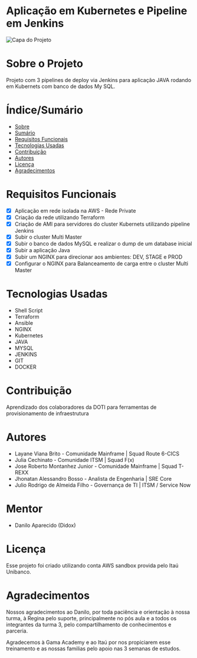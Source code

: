 # Aplicação em Kubernetes e Pipeline em Jenkins

![Capa do Projeto](http://www.logicadomercado.com.br/wp-content/uploads/2019/02/shutterstock-1133982038.png)

# Sobre o Projeto

Projeto com 3 pipelines de deploy via Jenkins para aplicação JAVA rodando em Kubernets com banco de dados My SQL.

# Índice/Sumário

* [Sobre](#sobre-o-projeto)
* [Sumário](#índice/sumário)
* [Requisitos Funcionais](#requisitos-funcionais)
* [Tecnologias Usadas](#tecnologias-usadas)
* [Contribuição](#contribuição)
* [Autores](#autores)
* [Licença](#licença)
* [Agradecimentos](#agradecimentos)


# Requisitos Funcionais 

- [x] Aplicação em rede isolada na AWS - Rede Private
- [x] Criação da rede utilizando Terraform
- [x] Criação de AMI para servidores do cluster Kubernets utilizando pipeline Jenkins
- [x] Subir o cluster Multi Master
- [x] Subir o banco de dados MySQL e realizar o dump de um database inicial
- [x] Subir a aplicação Java
- [x] Subir um NGINX para direcionar aos ambientes: DEV, STAGE e PROD
- [x] Configurar o NGINX para Balanceamento de carga entre o cluster Multi Master

# Tecnologias Usadas

- Shell Script
- Terraform
- Ansible
- NGINX
- Kubernetes
- JAVA
- MYSQL
- JENKINS
- GIT
- DOCKER

# Contribuição

Aprendizado dos colaboradores da DOTI para ferramentas de provisionamento de infraestrutura

# Autores

- Layane Viana Brito - Comunidade Mainframe | Squad Route 6-CICS
- Julia Cechinato - Comunidade ITSM | Squad F(x)
- Jose Roberto Montanhez Junior - Comunidade Mainframe | Squad T-REXX
- Jhonatan Alessandro Bosso - Analista de Engenharia | SRE Core
- Julio Rodrigo de Almeida Filho - Governança de TI | ITSM / Service Now

# Mentor

- Danilo Aparecido (Didox)

# Licença

Esse projeto foi criado utilizando conta AWS sandbox provida pelo Itaú Unibanco.

# Agradecimentos

Nossos agradecimentos ao Danilo, por toda paciência e orientação à nossa turma, à Regina pelo suporte, principalmente no pós aula e a todos os integrantes da turma 3, pelo compartilhamento de conhecimentos e parceria.

Agradecemos à Gama Academy e ao Itaú por nos propiciarem esse treinamento e as nossas familias pelo apoio nas 3 semanas de estudos.
